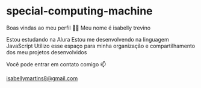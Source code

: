 # special-computing-machine

Boas vindas ao meu perfil 💙💙
Meu nome é isabelly trevino

Estou estudando na Alura
Estou me desenvolvendo na linguagem JavaScript
Utilizo esse espaço para minha organização e compartilhamento dos meu projetos desenvolvidos

Você pode entrar em contato comigo 📫

isabellymartins8@gmail.com
